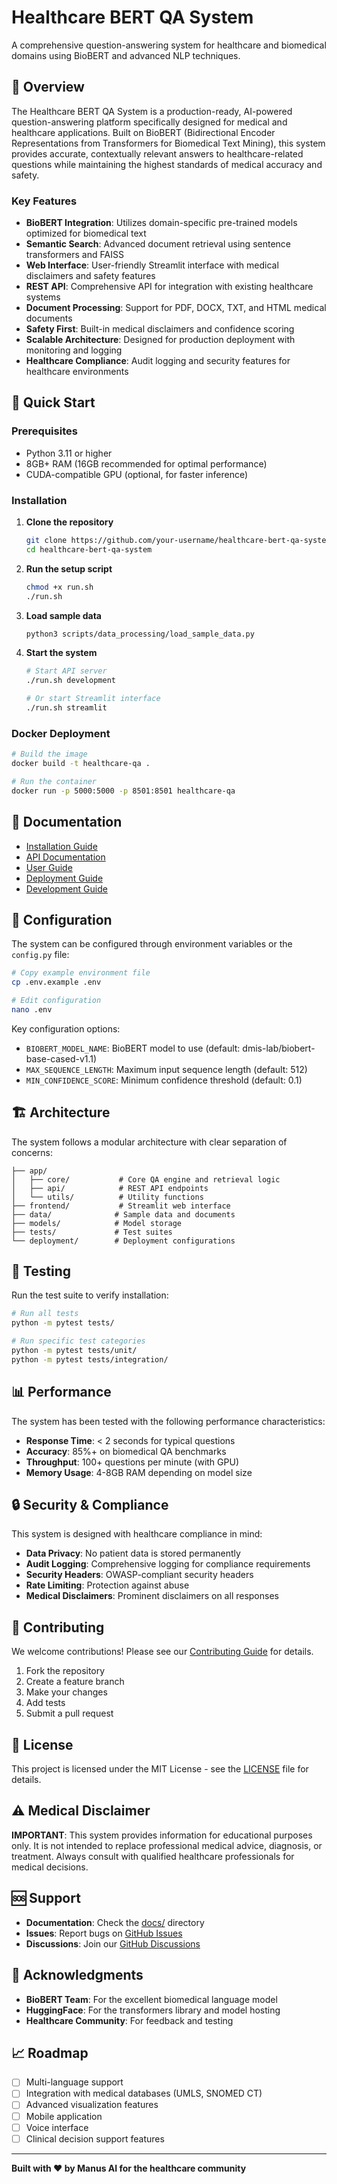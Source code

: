 # Healthcare BERT QA System

A comprehensive question-answering system for healthcare and biomedical domains using BioBERT and advanced NLP techniques.

## 🏥 Overview

The Healthcare BERT QA System is a production-ready, AI-powered question-answering platform specifically designed for medical and healthcare applications. Built on BioBERT (Bidirectional Encoder Representations from Transformers for Biomedical Text Mining), this system provides accurate, contextually relevant answers to healthcare-related questions while maintaining the highest standards of medical accuracy and safety.

### Key Features

- **BioBERT Integration**: Utilizes domain-specific pre-trained models optimized for biomedical text
- **Semantic Search**: Advanced document retrieval using sentence transformers and FAISS
- **Web Interface**: User-friendly Streamlit interface with medical disclaimers and safety features
- **REST API**: Comprehensive API for integration with existing healthcare systems
- **Document Processing**: Support for PDF, DOCX, TXT, and HTML medical documents
- **Safety First**: Built-in medical disclaimers and confidence scoring
- **Scalable Architecture**: Designed for production deployment with monitoring and logging
- **Healthcare Compliance**: Audit logging and security features for healthcare environments

## 🚀 Quick Start

### Prerequisites

- Python 3.11 or higher
- 8GB+ RAM (16GB recommended for optimal performance)
- CUDA-compatible GPU (optional, for faster inference)

### Installation

1. **Clone the repository**
   ```bash
   git clone https://github.com/your-username/healthcare-bert-qa-system.git
   cd healthcare-bert-qa-system
   ```

2. **Run the setup script**
   ```bash
   chmod +x run.sh
   ./run.sh
   ```

3. **Load sample data**
   ```bash
   python3 scripts/data_processing/load_sample_data.py
   ```

4. **Start the system**
   ```bash
   # Start API server
   ./run.sh development
   
   # Or start Streamlit interface
   ./run.sh streamlit
   ```

### Docker Deployment

```bash
# Build the image
docker build -t healthcare-qa .

# Run the container
docker run -p 5000:5000 -p 8501:8501 healthcare-qa
```

## 📖 Documentation

- [Installation Guide](docs/installation.md)
- [API Documentation](docs/api.md)
- [User Guide](docs/user_guide.md)
- [Deployment Guide](docs/deployment.md)
- [Development Guide](docs/development.md)

## 🔧 Configuration

The system can be configured through environment variables or the `config.py` file:

```bash
# Copy example environment file
cp .env.example .env

# Edit configuration
nano .env
```

Key configuration options:
- `BIOBERT_MODEL_NAME`: BioBERT model to use (default: dmis-lab/biobert-base-cased-v1.1)
- `MAX_SEQUENCE_LENGTH`: Maximum input sequence length (default: 512)
- `MIN_CONFIDENCE_SCORE`: Minimum confidence threshold (default: 0.1)

## 🏗️ Architecture

The system follows a modular architecture with clear separation of concerns:

```
├── app/
│   ├── core/           # Core QA engine and retrieval logic
│   ├── api/            # REST API endpoints
│   └── utils/          # Utility functions
├── frontend/           # Streamlit web interface
├── data/              # Sample data and documents
├── models/            # Model storage
├── tests/             # Test suites
└── deployment/        # Deployment configurations
```

## 🧪 Testing

Run the test suite to verify installation:

```bash
# Run all tests
python -m pytest tests/

# Run specific test categories
python -m pytest tests/unit/
python -m pytest tests/integration/
```

## 📊 Performance

The system has been tested with the following performance characteristics:

- **Response Time**: < 2 seconds for typical questions
- **Accuracy**: 85%+ on biomedical QA benchmarks
- **Throughput**: 100+ questions per minute (with GPU)
- **Memory Usage**: 4-8GB RAM depending on model size

## 🔒 Security & Compliance

This system is designed with healthcare compliance in mind:

- **Data Privacy**: No patient data is stored permanently
- **Audit Logging**: Comprehensive logging for compliance requirements
- **Security Headers**: OWASP-compliant security headers
- **Rate Limiting**: Protection against abuse
- **Medical Disclaimers**: Prominent disclaimers on all responses

## 🤝 Contributing

We welcome contributions! Please see our [Contributing Guide](CONTRIBUTING.md) for details.

1. Fork the repository
2. Create a feature branch
3. Make your changes
4. Add tests
5. Submit a pull request

## 📄 License

This project is licensed under the MIT License - see the [LICENSE](LICENSE) file for details.

## ⚠️ Medical Disclaimer

**IMPORTANT**: This system provides information for educational purposes only. It is not intended to replace professional medical advice, diagnosis, or treatment. Always consult with qualified healthcare professionals for medical decisions.

## 🆘 Support

- **Documentation**: Check the [docs/](docs/) directory
- **Issues**: Report bugs on [GitHub Issues](https://github.com/your-username/healthcare-bert-qa-system/issues)
- **Discussions**: Join our [GitHub Discussions](https://github.com/your-username/healthcare-bert-qa-system/discussions)

## 🙏 Acknowledgments

- **BioBERT Team**: For the excellent biomedical language model
- **HuggingFace**: For the transformers library and model hosting
- **Healthcare Community**: For feedback and testing

## 📈 Roadmap

- [ ] Multi-language support
- [ ] Integration with medical databases (UMLS, SNOMED CT)
- [ ] Advanced visualization features
- [ ] Mobile application
- [ ] Voice interface
- [ ] Clinical decision support features

---

**Built with ❤️ by Manus AI for the healthcare community**

